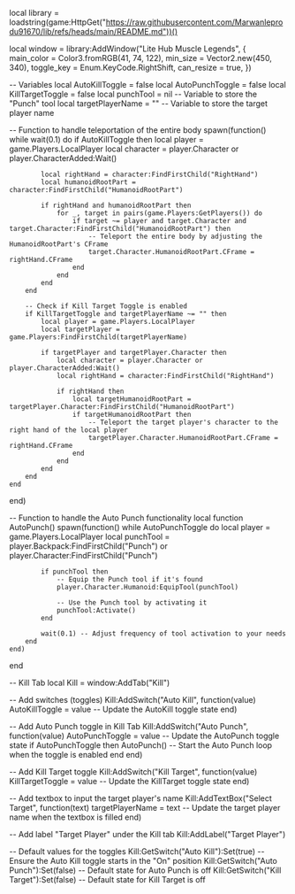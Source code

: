 local library = loadstring(game:HttpGet("https://raw.githubusercontent.com/Marwanleprodu91670/lib/refs/heads/main/README.md"))()

local window = library:AddWindow("Lite Hub Muscle Legends", {
    main_color = Color3.fromRGB(41, 74, 122),
    min_size = Vector2.new(450, 340),
    toggle_key = Enum.KeyCode.RightShift,
    can_resize = true,
})

-- Variables
local AutoKillToggle = false
local AutoPunchToggle = false
local KillTargetToggle = false
local punchTool = nil  -- Variable to store the "Punch" tool
local targetPlayerName = ""  -- Variable to store the target player name

-- Function to handle teleportation of the entire body
spawn(function()
    while wait(0.1) do
        if AutoKillToggle then
            local player = game.Players.LocalPlayer
            local character = player.Character or player.CharacterAdded:Wait()

            local rightHand = character:FindFirstChild("RightHand")
            local humanoidRootPart = character:FindFirstChild("HumanoidRootPart")

            if rightHand and humanoidRootPart then
                for _, target in pairs(game.Players:GetPlayers()) do
                    if target ~= player and target.Character and target.Character:FindFirstChild("HumanoidRootPart") then
                        -- Teleport the entire body by adjusting the HumanoidRootPart's CFrame
                        target.Character.HumanoidRootPart.CFrame = rightHand.CFrame
                    end
                end
            end
        end

        -- Check if Kill Target Toggle is enabled
        if KillTargetToggle and targetPlayerName ~= "" then
            local player = game.Players.LocalPlayer
            local targetPlayer = game.Players:FindFirstChild(targetPlayerName)

            if targetPlayer and targetPlayer.Character then
                local character = player.Character or player.CharacterAdded:Wait()
                local rightHand = character:FindFirstChild("RightHand")

                if rightHand then
                    local targetHumanoidRootPart = targetPlayer.Character:FindFirstChild("HumanoidRootPart")
                    if targetHumanoidRootPart then
                        -- Teleport the target player's character to the right hand of the local player
                        targetPlayer.Character.HumanoidRootPart.CFrame = rightHand.CFrame
                    end
                end
            end
        end
    end
end)

-- Function to handle the Auto Punch functionality
local function AutoPunch()
    spawn(function()
        while AutoPunchToggle do
            local player = game.Players.LocalPlayer
            local punchTool = player.Backpack:FindFirstChild("Punch") or player.Character:FindFirstChild("Punch")
            
            if punchTool then
                -- Equip the Punch tool if it's found
                player.Character.Humanoid:EquipTool(punchTool)

                -- Use the Punch tool by activating it
                punchTool:Activate()
            end
            
            wait(0.1) -- Adjust frequency of tool activation to your needs
        end
    end)
end

-- Kill Tab
local Kill = window:AddTab("Kill")

-- Add switches (toggles)
Kill:AddSwitch("Auto Kill", function(value)
    AutoKillToggle = value  -- Update the AutoKill toggle state
end)

-- Add Auto Punch toggle in Kill Tab
Kill:AddSwitch("Auto Punch", function(value)
    AutoPunchToggle = value  -- Update the AutoPunch toggle state
    if AutoPunchToggle then
        AutoPunch()  -- Start the Auto Punch loop when the toggle is enabled
    end
end)

-- Add Kill Target toggle
Kill:AddSwitch("Kill Target", function(value)
    KillTargetToggle = value  -- Update the KillTarget toggle state
end)

-- Add textbox to input the target player's name
Kill:AddTextBox("Select Target", function(text)
    targetPlayerName = text  -- Update the target player name when the textbox is filled
end)

-- Add label "Target Player" under the Kill tab
Kill:AddLabel("Target Player")

-- Default values for the toggles
Kill:GetSwitch("Auto Kill"):Set(true)  -- Ensure the Auto Kill toggle starts in the "On" position
Kill:GetSwitch("Auto Punch"):Set(false)  -- Default state for Auto Punch is off
Kill:GetSwitch("Kill Target"):Set(false)  -- Default state for Kill Target is off
